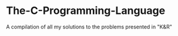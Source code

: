 # The-C-Programming-Language
A compilation of all my solutions to the problems presented in "K&amp;R"
